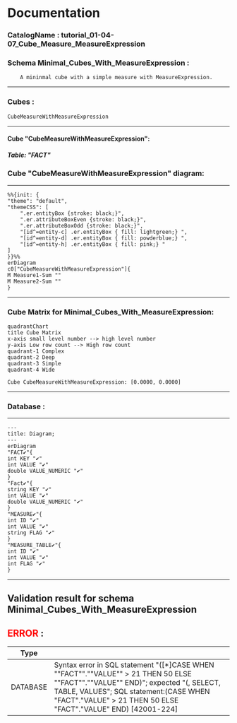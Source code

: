 # Documentation
### CatalogName : tutorial_01-04-07_Cube_Measure_MeasureExpression
### Schema Minimal_Cubes_With_MeasureExpression : 

		
		A mininmal cube with a simple measure with MeasureExpression.

		
  
---
### Cubes :

    CubeMeasureWithMeasureExpression

---
#### Cube "CubeMeasureWithMeasureExpression":

    

##### Table: "FACT"

### Cube "CubeMeasureWithMeasureExpression" diagram:

---

```mermaid
%%{init: {
"theme": "default",
"themeCSS": [
    ".er.entityBox {stroke: black;}",
    ".er.attributeBoxEven {stroke: black;}",
    ".er.attributeBoxOdd {stroke: black;}",
    "[id^=entity-c] .er.entityBox { fill: lightgreen;} ",
    "[id^=entity-d] .er.entityBox { fill: powderblue;} ",
    "[id^=entity-h] .er.entityBox { fill: pink;} "
]
}}%%
erDiagram
c0["CubeMeasureWithMeasureExpression"]{
M Measure1-Sum ""
M Measure2-Sum ""
}
```
---
### Cube Matrix for Minimal_Cubes_With_MeasureExpression:
```mermaid
quadrantChart
title Cube Matrix
x-axis small level number --> high level number
y-axis Low row count --> High row count
quadrant-1 Complex
quadrant-2 Deep
quadrant-3 Simple
quadrant-4 Wide

Cube CubeMeasureWithMeasureExpression: [0.0000, 0.0000]
```
---
### Database :
---
```mermaid
---
title: Diagram;
---
erDiagram
"FACT✔"{
int KEY "✔"
int VALUE "✔"
double VALUE_NUMERIC "✔"
}
"Fact✔"{
string KEY "✔"
int VALUE "✔"
double VALUE_NUMERIC "✔"
}
"MEASURE✔"{
int ID "✔"
int VALUE "✔"
string FLAG "✔"
}
"MEASURE_TABLE✔"{
int ID "✔"
int VALUE "✔"
int FLAG "✔"
}

```
---
## Validation result for schema Minimal_Cubes_With_MeasureExpression
## <span style='color: red;'>ERROR</span> : 
|Type|   |
|----|---|
|DATABASE|Syntax error in SQL statement "([*]CASE WHEN ""FACT"".""VALUE"" > 21 THEN 50 ELSE ""FACT"".""VALUE"" END)"; expected "(, SELECT, TABLE, VALUES"; SQL statement:(CASE WHEN "FACT"."VALUE" > 21 THEN 50 ELSE "FACT"."VALUE" END) [42001-224]|

